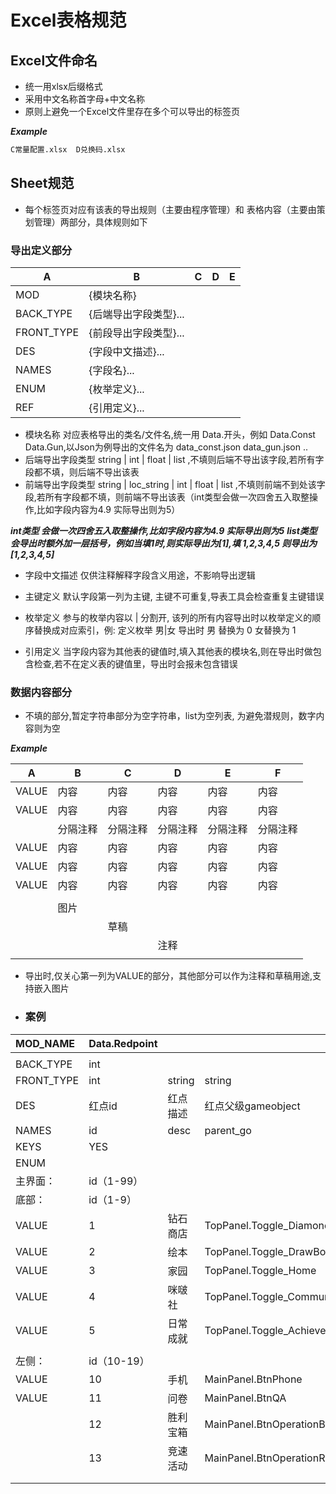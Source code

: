 # Excel表格规范

## Excel文件命名

* 统一用xlsx后缀格式
* 采用中文名称首字母+中文名称
* 原则上避免一个Excel文件里存在多个可以导出的标签页

***Example***

```bash
C常量配置.xlsx  D兑换码.xlsx
```

## Sheet规范

* 每个标签页对应有该表的导出规则（主要由程序管理）和 表格内容（主要由策划管理）两部分，具体规则如下

### 导出定义部分

| A          | B                     | C | D | E |
| ---------- | --------------------- | - | - | - |
| MOD        | {模块名称}            |   |   |   |
| BACK_TYPE  | {后端导出字段类型}... |   |   |   |
| FRONT_TYPE | {前段导出字段类型}... |   |   |   |
| DES        | {字段中文描述}...     |   |   |   |
| NAMES      | {字段名}...           |   |   |   |
| ENUM       | {枚举定义}...         |   |   |   |
| REF        | {引用定义}...         |   |   |   |

* 模块名称 对应表格导出的类名/文件名,统一用 Data.开头，例如  Data.Const  Data.Gun,以Json为例导出的文件名为
  data_const.json  data_gun.json ..
* 后端导出字段类型  string | int | float | list ,不填则后端不导出该字段,若所有字段都不填，则后端不导出该表
* 前端导出字段类型  string | loc_string | int | float | list ,不填则前端不到处该字段,若所有字段都不填，则前端不导出该表（int类型会做一次四舍五入取整操作,比如字段内容为4.9 实际导出则为5）

***int类型 会做一次四舍五入取整操作,比如字段内容为4.9 实际导出则为5***
***list类型 会导出时额外加一层括号，例如当填1时,则实际导出为[1],填 1,2,3,4,5 则导出为 [1,2,3,4,5]***

* 字段中文描述 仅供注释解释字段含义用途，不影响导出逻辑

* 主键定义  默认字段第一列为主键, 主键不可重复,导表工具会检查重复主键错误

* 枚举定义  参与的枚举内容以 | 分割开, 该列的所有内容导出时以枚举定义的顺序替换成对应索引，例: 定义枚举
  男|女 导出时 男 替换为  0  女替换为  1

* 引用定义 当字段内容为其他表的键值时,填入其他表的模块名,则在导出时做包含检查,若不在定义表的键值里，导出时会报未包含错误

### 数据内容部分

* 不填的部分,暂定字符串部分为空字符串，list为空列表, 为避免潜规则，数字内容则为空

***Example***

| A     | B        | C        | D        | E        | F        |
| ----- | -------- | -------- | -------- | -------- | -------- |
| VALUE | 内容     | 内容     | 内容     | 内容     | 内容     |
| VALUE | 内容     | 内容     | 内容     | 内容     | 内容     |
|       | 分隔注释 | 分隔注释 | 分隔注释 | 分隔注释 | 分隔注释 |
| VALUE | 内容     | 内容     | 内容     | 内容     | 内容     |
| VALUE | 内容     | 内容     | 内容     | 内容     | 内容     |
| VALUE | 内容     | 内容     | 内容     | 内容     | 内容     |
|       |          |          |          |          |          |
|       | 图片     |          |          |          |          |
|       |          | 草稿     |          |          |          |
|       |          |          | 注释     |          |          |
|       |          |          |          |          |          |

* 导出时,仅关心第一列为VALUE的部分，其他部分可以作为注释和草稿用途,支持嵌入图片

* ### 案例

| MOD_NAME   | Data.Redpoint |          |                             |          |           |                                      |
| :--------- | :------------ | :------- | :-------------------------- | :------- | :-------- | :----------------------------------- |
|            |               |          |                             |          |           |                                      |
| BACK_TYPE  | int           |          |                             |          |           |                                      |
| FRONT_TYPE | int           | string   | string                      | list     | int       | string                               |
| DES        | 红点id        | 红点描述 | 红点父级gameobject          | 红点位置 | 父红点id  | 红点逻辑函数所在模块（不填就不执行） |
| NAMES      | id            | desc     | parent_go                   | pos      | parent_id | logic_mod                            |
| KEYS       | YES           |          |                             |          |           |                                      |
| ENUM       |               |          |                             |          |           |                                      |
| 主界面：   | id（1-99）    |          |                             |          |           |                                      |
| 底部：     | id（1-9）     |          |                             |          |           |                                      |
| VALUE      | 1             | 钻石商店 | TopPanel.Toggle_DiamondShop | 30,40    |           |                                      |
| VALUE      | 2             | 绘本     | TopPanel.Toggle_DrawBook    | 30,40    |           |                                      |
| VALUE      | 3             | 家园     | TopPanel.Toggle_Home        | 30,40    |           |                                      |
| VALUE      | 4             | 咪啵社   | TopPanel.Toggle_Community   | 30,40    |           |                                      |
| VALUE      | 5             | 日常成就 | TopPanel.Toggle_Achievement | 30,40    |           | Mod/activeness_data                  |
|            |               |          |                             |          |           |                                      |
| 左侧：     | id（10-19）   |          |                             |          |           |                                      |
| VALUE      | 10            | 手机     | MainPanel.BtnPhone          | 40,40    |           |                                      |
| VALUE      | 11            | 问卷     | MainPanel.BtnQA             | 40,40    |           | Controller/QACtrl                    |
|            | 12            | 胜利宝箱 | MainPanel.BtnOperationBox   | 40,40    |           | Controller/OperationBoxCtrl          |
|            | 13            | 竞速活动 | MainPanel.BtnOperationRace  | 40,40    |           | Controller/OperationRaceCtrl         |
|            |               |          |                             |          |           |                                      |
|            |               |          |                             |          |           |                                      |
